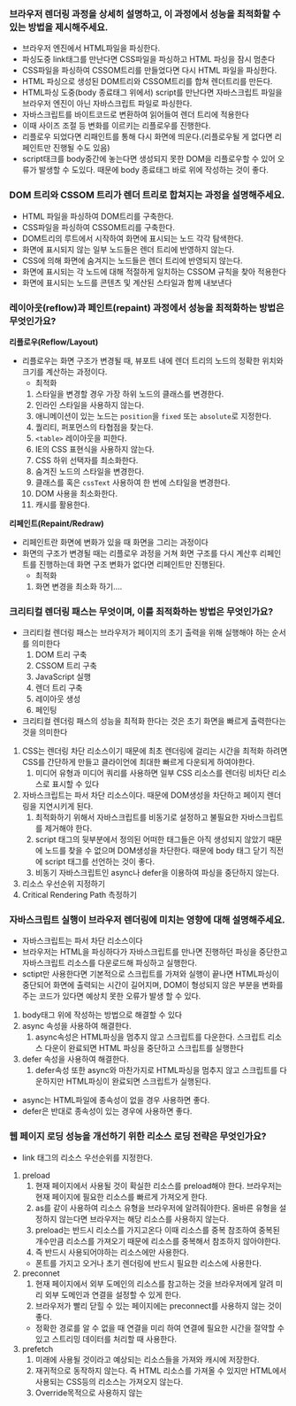 ### **브라우저 렌더링 과정을 상세히 설명하고, 이 과정에서 성능을 최적화할 수 있는 방법을 제시해주세요.**

- 브라우저 엔진에서 HTML파일을 파싱한다.
- 파싱도중 link태그를 만난다면 CSS파일을 파싱하고 HTML 파싱을 잠시 멈춘다
- CSS파일을 파싱하여 CSSOM트리를 만들었다면 다시 HTML 파일을 파싱한다.
- HTML 파싱으로 생성된 DOM트리와 CSSOM트리를 합쳐 렌더트리를 만든다.
- HTML파싱 도중(body 종료태그 위에서) script를 만난다면 자바스크립트 파일을 브라우저 엔진이 아닌 자바스크립트 파일로 파싱한다.
- 자바스크립트를 바이트코드로 변환하여 읽어들여 렌더 트리에 적용한다
- 이때 사이즈 조절 등 변화를 이르키는 리플로우를 진행한다.
- 리플로우 되었다면 리패인트를 통해 다시 화면에 띄운다.(리플로우될 게 없다면 리페인트만 진행될 수도 있음)
- script태크를 body중간에 놓는다면 생성되지 못한 DOM을 리플로우할 수 있어 오류가 발생할 수 도있다. 때문에 body 종료태그 바로 위에 작성하는 것이 좋다.

### DOM 트리와 CSSOM 트리가 렌더 트리로 합쳐지는 과정을 설명해주세요.

- HTML 파일을 파싱하여 DOM트리를 구축한다.
- CSS파일을 파싱하여 CSSOM트리를 구축한다.
- DOM트리의 루트에서 시작하여 화면에 표시되는 노드 각각 탐색한다.
- 화면에 표시되지 않는 일부 노드들은 렌더 트리에 반영하지 않는다.
- CSS에 의해 화면에 숨겨지는 노드들은 렌더 트리에 반영되지 않는다.
- 화면에 표시되는 각 노드에 대해 적절하게 일치하는 CSSOM 규칙을 찾아 적용한다
- 화면에 표시되는 노드를 콘텐츠 및 계산된 스타일과 함께 내보낸다

### 레이아웃(reflow)과 페인트(repaint) 과정에서 성능을 최적화하는 방법은 무엇인가요?

**리플로우(Reflow/Layout)**

- 리플로우는 화면 구조가 변경될 때, 뷰포트 내에 렌더 트리의 노드의 정확한 위치와 크기를 계산하는 과정이다.
  - 최적화
  1. 스타일을 변경할 경우 가장 하위 노드의 클래스를 변경한다.
  2. 인라인 스타일을 사용하지 않는다.
  3. 애니메이션이 있는 노드는 `position`을 `fixed` 또는 `absolute`로 지정한다.
  4. 퀄리티, 퍼포먼스의 타협점을 찾는다.
  5. `<table>` 레이아웃을 피한다.
  6. IE의 CSS 표현식을 사용하지 않는다.
  7. CSS 하위 선택자를 최소화한다.
  8. 숨겨진 노드의 스타일을 변경한다.
  9. 클래스를 혹은 `cssText` 사용하여 한 번에 스타일을 변경한다.
  10. DOM 사용을 최소화한다.
  11. 캐시를 활용한다.

**리페인트(Repaint/Redraw)**

- 리페인트란 화면에 변화가 있을 때 화면을 그리는 과정이다
- 화면의 구조가 변경될 때는 리플로우 과정을 거쳐 화면 구조를 다시 계산후 리페인트를 진행하는데 화면 구조 변화가 없다면 리페인트만 진행된다.
  - 최적화
  1. 화면 변경을 최소화 하기….

### 크리티컬 렌더링 패스는 무엇이며, 이를 최적화하는 방법은 무엇인가요?

- 크리티컬 렌더링 패스는 브라우저가 페이지의 초기 출력을 위해 실행해야 하는 순서를 의미한다
  1. DOM 트리 구축
  2. CSSOM 트리 구축
  3. JavaScript 실행
  4. 렌더 트리 구축
  5. 레이아웃 생성
  6. 페인팅
- 크리티컬 렌더링 패스의 성능을 최적화 한다는 것은 초기 화면을 빠르게 출력한다는 것을 의미한다

1. CSS는 렌더링 차단 리소스이기 때문에 최초 렌더링에 걸리는 시간을 최적화 하려면 CSS를 간단하게 만들고 클라이언에 최대한 빠르게 다운되게 하여야한다.
   1. 미디어 유형과 미디어 쿼리를 사용하면 일부 CSS 리소스를 렌더링 비차단 리소스로 표시할 수 있다
2. 자바스크립트는 파서 차단 리소스이다. 때문에 DOM생성을 차단하고 페이지 렌더링을 지연시키게 된다.
   1. 최적화하기 위해서 자바스크립트를 비동기로 설정하고 불필요한 자바스크립트를 제거해야 한다.
   2. script 태그의 뒷부분에서 정의된 어떠한 태그들은 아직 생성되지 않았기 때문에 노드를 찾을 수 없으며 DOM생성을 차단한다. 때문에 body 태그 닫기 직전에 script 태그를 선언하는 것이 좋다.
   3. 비동기 자바스크립트인 async나 defer을 이용하여 파싱을 중단하지 않는다.
3. 리소스 우선순위 지정하기
4. Critical Rendering Path 측정하기

### 자바스크립트 실행이 브라우저 렌더링에 미치는 영향에 대해 설명해주세요.

- 자바스크립트는 파서 차단 리소스이다
- 브라우저는 HTML을 파싱하다가 자바스크립트를 만나면 진행하던 파싱을 중단한고 자바스크립트 리소스를 다운로드해 파싱하고 실행한다.
- sctipt만 사용한다면 기본적으로 스크립트를 가져와 실행이 끝나면 HTML파싱이 중단되어 화면에 출력되는 시간이 길어지며, DOM이 형성되지 않은 부분을 변화를 주는 코드가 있다면 예상치 못한 오류가 발생 할 수 있다.

1. body태그 위에 작성하는 방법으로 해결할 수 있다
2. async 속성을 사용하여 해결한다.
   1. async속성은 HTML파싱을 멈추지 않고 스크립트를 다운한다. 스크립트 리소스 다운이 완료되면 HTML 파싱을 중단하고 스크립트를 실행한다
3. defer 속성을 사용하여 해결한다.
   1. defer속성 또한 async와 마찬가지로 HTML파싱을 멈추지 않고 스크립트를 다운하지만 HTML파싱이 완료되면 스크립트가 실행된다.

- async는 HTML파일에 종속성이 없을 경우 사용하면 좋다.
- defer은 반대로 종속성이 있는 경우에 사용하면 좋다.

### 웹 페이지 로딩 성능을 개선하기 위한 리소스 로딩 전략은 무엇인가요?

- link 태그의 리소스 우선순위를 지정한다.

1. preload
   1. 현재 페이지에서 사용될 것이 확실한 리소스를 preload해야 한다. 브라우저는 현재 페이지에 필요한 리소스를 빠르게 가져오게 한다.
   2. as를 같이 사용하여 리소스 유형을 브라우저에 알려줘야한다. 올바른 유형을 설정하지 않는다면 브라우저는 해당 리소스를 사용하지 않는다.
   3. preload는 반드시 리소스를 가지고온다 이때 리소스를 중복 참조하여 중복된 개수만큼 리소스를 가져오기 때문에 리소스를 중복해서 참조하지 않아야한다.
   4. 즉 반드시 사용되어야하는 리소스에만 사용한다.
   - 폰트를 가지고 오거나 초기 렌더링에 반드시 필요한 리소스에 사용한다.
2. preconnet
   1. 현재 페이지에서 외부 도메인의 리소스를 참고하는 것을 브라우저에게 알려 미리 외부 도메인과 연결을 설정할 수 있게 한다.
   2. 브라우저가 빨리 닫힐 수 있는 페이지에는 preconnect를 사용하지 않는 것이 좋다.
   - 정확한 경로를 알 수 없을 때 연결을 미리 하여 연결에 필요한 시간을 절약할 수 있고 스트리밍 데이터를 처리할 때 사용한다.
3. prefetch
   1. 미래에 사용될 것이라고 예상되는 리소스들을 가져와 캐시에 저장한다.
   2. 재귀적으로 동작하지 않는다. 즉 HTML 리소스를 가져올 수 있지만 HTML에서 사용되는 CSS등의 리소스는 가져오지 않는다.
   3. Override목적으로 사용하지 않는
